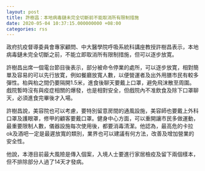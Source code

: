 ```yaml
---
layout: post
title: 許樹昌：本地病毒鏈未完全切斷前不能取消所有限制措施
date: 2020-05-04 10:37:15.000000000 +08:00
categories: rss
---
```


政府抗疫督導委員會專家顧問、中大醫學院呼吸系統科講座教授許樹昌表示，本地病毒鏈未完全切斷之前，不能立即取消所有限制措施，但可以逐步放寛。

許樹昌出席一個電台節目後表示，部分被命令停業的處所，可以逐步放寛，相對簡單及容易的可以先行放寛，例如餐廳放寬人數，以便營運者及出外用膳市民有較多彈性。枱與枱之間仍要隔開1.5米，進食後聊天要戴上口罩，避免飛沫散至周圍。戲院暫時沒有與疫症相關的爆發，也是相對安全，但戲院內不准飲食及除下口罩聊天，必須進食完畢後才入場。

許樹昌說，美容院也可以考慮，要特別留意房間的通風設施，美容師也要戴上外科口罩及護眼罩，修甲的顧客要戴口罩。健身中心方面，可以重開讓市民多做運動，最重要限制人數，儀器設施每次使用後，都要消毒清潔。他認為，最高危的卡拉ok及酒吧一定是最遲放寬的類別，業界也可以建議有何方法，改善及增加營業的安全性。

他說，本港目前最大風險是傳入個案，入境人士要進行家居檢疫及留下兩個樣本，但不排除部分人過了14天才發病。
